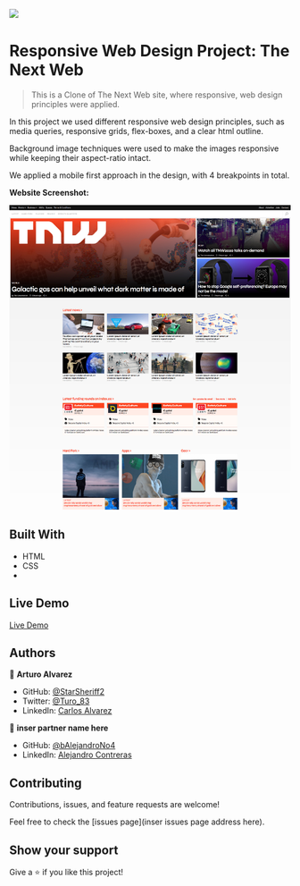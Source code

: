 ![](https://img.shields.io/badge/Microverse-blueviolet)

# Responsive Web Design Project: The Next Web

> This is a Clone of The Next Web site, where responsive, web design principles were applied.

In this project we used different responsive web design principles, such as media queries, responsive grids, flex-boxes, and a clear html outline.

Background image techniques were used to make the images responsive while keeping their aspect-ratio intact.

We applied a mobile first approach in the design, with 4 breakpoints in total.

**Website Screenshot:**

![screenshot](./assets/README/tnw-responsive-design-screenshot.png)

## Built With

- HTML
- CSS
- <inser any other technologies or tools used here>

## Live Demo

[Live Demo](https://starsheriff2.github.io/thenextweb-responsive-design-clone/)

## Authors

👤 **Arturo Alvarez**

- GitHub: [@StarSheriff2](https://github.com/StarSheriff2)
- Twitter: [@Turo_83](https://twitter.com/Turo_83)
- LinkedIn: [Carlos Alvarez](https://www.linkedin.com/in/arturoalvarezv/)

👤 **inser partner name here**

- GitHub: [@bAlejandroNo4](https://github.com/AlejandroNo4)
- LinkedIn: [Alejandro Contreras](https://www.linkedin.com/in/alejandro-contreras-rodriguez-b524821b5)

## Contributing

Contributions, issues, and feature requests are welcome!

Feel free to check the [issues page](inser issues page address here).

## Show your support

Give a ⭐️ if you like this project!
